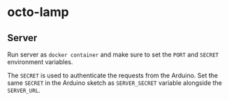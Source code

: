 # octo-lamp

## Server

Run server as `docker container` and make sure to set the `PORT` and `SECRET` environment variables.

The `SECRET` is used to authenticate the requests from the Arduino.
Set the same `SECRET` in the Arduino sketch as `SERVER_SECRET` variable alongside the `SERVER_URL`.
